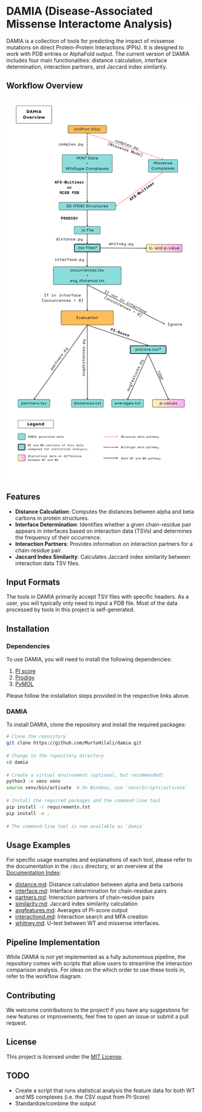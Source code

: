 # DAMIA (Disease-Associated Missense Interactome Analysis)

DAMIA is a collection of tools for predicting the impact of missense mutations on direct Protein-Protein Interactions (PPIs). It is designed to work with PDB entries or AlphaFold output. The current version of DAMIA includes four main functionalities: distance calculation, interface determination, interaction partners, and Jaccard index similarity.

## Workflow Overview

![DAMIA workflow overview diagram](imgs/workflow.png)

## Features

- **Distance Calculation**: Computes the distances between alpha and beta carbons in protein structures.
- **Interface Determination**: Identifies whether a given chain-residue pair appears in interfaces based on interaction data (TSVs) and determines the frequency of their occurrence.
- **Interaction Partners**: Provides information on interaction partners for a chain-residue pair.
- **Jaccard Index Similarity**: Calculates Jaccard index similarity between interaction data TSV files.

## Input Formats

The tools in DAMIA primarily accept TSV files with specific headers. As a user, you will typically only need to input a PDB file. Most of the data processed by tools in this project is self-generated.

## Installation

### Dependencies

To use DAMIA, you will need to install the following dependencies:

1. [PI score](https://gitlab.com/topf-lab/pi_score)
2. [Prodigy](https://github.com/haddocking/prodigy)
3. [PyMOL](https://pymol.org/)

Please follow the installation steps provided in the respective links above.

### DAMIA

To install DAMIA, clone the repository and install the required packages:

```bash
# Clone the repository
git clone https://github.com/MurtoHilali/damia.git

# Change to the repository directory
cd damia

# Create a virtual environment (optional, but recommended)
python3 -m venv venv
source venv/bin/activate  # On Windows, use `venv\Scripts\activate`

# Install the required packages and the command-line tool
pip install -r requirements.txt
pip install -e .

# The command-line tool is now available as 'damia'

```

## Usage Examples

For specific usage examples and explanations of each tool, please refer to the documentation in the `/docs` directory, or an overview at the [Documentation Index](docs/index.md):

- [distance.md](docs/distance.md): Distance calculation between alpha and beta carbons
- [interface.md](docs/interface.md): Interface determination for chain-residue pairs
- [partners.md](docs/partners.md): Interaction partners of chain-residue pairs
- [similarity.md](docs/similarity.md): Jaccard index similarity calculation
- [avgfeatures.md](docs/avgfeatures.md): Averages of PI-score output
- [interactiond.md](docs/interactions.md): Interaction search and MFA creation
- [whitney.md](docs/whitney.md): U-test between WT and missense interfaces.

## Pipeline Implementation

While DAMIA is not yet implemented as a fully autonomous pipeline, the repository comes with scripts that allow users to streamline the interaction comparison analysis. For ideas on the which order to use these tools in, refer to the workflow diagram.

## Contributing

We welcome contributions to the project! If you have any suggestions for new features or improvements, feel free to open an issue or submit a pull request.

## License

This project is licensed under the [MIT License](LICENSE).

## TODO

* Create a script that runs statistical analysis the feature data for both WT and MS complexes (i.e. the CSV ouput from PI-Score)
* Standardize/combine the output 